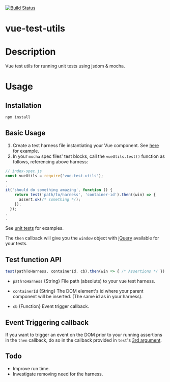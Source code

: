 [![Build Status](https://travis-ci.org/peripateticus/vue-test-utils.svg?branch=master)](https://travis-ci.org/peripateticus/vue-test-utils)

# vue-test-utils

# Description

Vue test utils for running unit tests using jsdom &amp; mocha.

# Usage

## Installation
```bash
npm install
```

## Basic Usage
1. Create a test harness file instantiating your Vue component. See [here](https://github.com/peripateticus/vue-test-utils/blob/master/test/harness/vue-main.js) for example.
2. In your `mocha` spec files' test blocks, call the `vueUtils.test()` function as follows, referencing above harness:

```javascript
// index-spec.js
const vueUtils = require('vue-test-utils');
.
.
it('should do something amazing', function () {
    return test('path/to/harness', 'container-id').then((win) => {
      assert.ok(/* something */);
    });
  });
.
.
```
See [unit tests](https://github.com/peripateticus/vue-test-utils/blob/master/test/index-spec.js) for examples.

The `then` callback will give you the `window` object with [jQuery](https://github.com/peripateticus/vue-test-utils/blob/master/test/index-spec.js#L40) available for your tests.

## Test function API

```javascript
test(pathToHarness, containerId, cb).then(win => { /* Assertions */ })
```

* `pathToHarness` {String} File path (absolute) to your vue test harness.

* `containerId` {String} The DOM element's id where your parent component will be inserted. (The same id as in your harness). 

* `cb` {Function} Event trigger callback.


## Event Triggering callback
If you want to trigger an event on the DOM prior to your running assertions in the `then` callback, do so in the callback provided in `test`'s [3rd argument](https://github.com/peripateticus/vue-test-utils/blob/master/test/index-spec.js#L45).

## Todo
* Improve run time.
* Investigate removing need for the harness.
